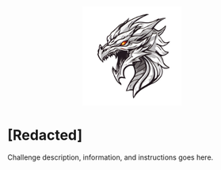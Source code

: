 <div id="top" align="center">
<img src="https://github.com/ethanpinter/hydra/blob/9bdfdd5c5b545d38313418b7b666ea735a304725/Challenge%20A%20-%20%5BREDACTED%5D/head.png" alt="logo" width="200px"/>
</div>

# [Redacted]

Challenge description, information, and instructions goes here.